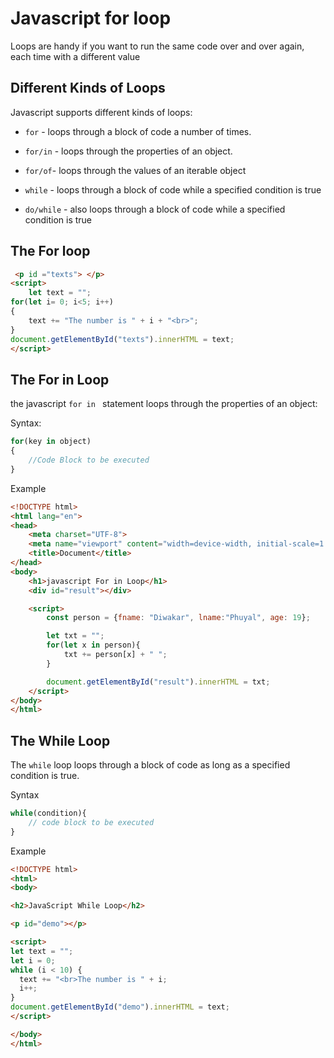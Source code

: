 # Javascript for loop
Loops are handy if you want to run the same code over and over again, each time with a different value 

## Different Kinds of Loops
Javascript supports different kinds of loops:
- `for` - loops through a block of code a number of times.
- `for/in` - loops through the properties of an object.

- `for/of`- loops through the values of an iterable object
- `while` - loops through a block of code while a specified condition is true
- `do/while` - also loops through a block of code while a specified condition is true

## The For loop
```html
 <p id ="texts"> </p>
<script>
    let text = "";
for(let i= 0; i<5; i++)
{
    text += "The number is " + i + "<br>";
}
document.getElementById("texts").innerHTML = text;
</script>
```

## The For in Loop
the javascript `for in ` statement loops through the properties of an object:

Syntax:

```js
for(key in object)
{
    //Code Block to be executed 
}
```
Example
```html
<!DOCTYPE html>
<html lang="en">
<head>
    <meta charset="UTF-8">
    <meta name="viewport" content="width=device-width, initial-scale=1.0">
    <title>Document</title>
</head>
<body>
    <h1>javascript For in Loop</h1>
    <div id="result"></div>

    <script>
        const person = {fname: "Diwakar", lname:"Phuyal", age: 19};

        let txt = "";
        for(let x in person){
            txt += person[x] + " ";
        }

        document.getElementById("result").innerHTML = txt;
    </script>
</body>
</html>
```

## The While Loop
The `while` loop loops through a block of code as long as a specified condition is true.

Syntax
```js
while(condition){
    // code block to be executed
}
```
Example 
```html
<!DOCTYPE html>
<html>
<body>

<h2>JavaScript While Loop</h2>

<p id="demo"></p>

<script>
let text = "";
let i = 0;
while (i < 10) {
  text += "<br>The number is " + i;
  i++;
}
document.getElementById("demo").innerHTML = text;
</script>

</body>
</html>
```


